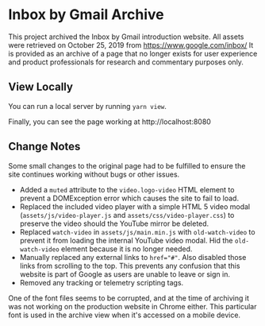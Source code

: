 # Inbox by Gmail Archive

This project archived the Inbox by Gmail introduction website. All assets were retrieved on October 25, 2019 from https://www.google.com/inbox/ It is provided as an archive of a page that no longer exists for user experience and product professionals for research and commentary purposes only. 

## View Locally

You can run a local server by running `yarn view`.

Finally, you can see the page working at http://localhost:8080

## Change Notes

Some small changes to the original page had to be fulfilled to ensure the site continues working without bugs or other issues.

- Added a `muted` attribute to the `video.logo-video` HTML element to prevent a DOMException error which causes the site to fail to load.
- Replaced the included video player with a simple HTML 5 video modal (`assets/js/video-player.js` and `assets/css/video-player.css`) to preserve the video should the YouTube mirror be deleted.
- Replaced `watch-video` in `assets/js/main.min.js` with `old-watch-video` to prevent it from loading the internal YouTube video modal. Hid the `old-watch-video` element because it is no longer needed.
- Manually replaced any external links to  `href="#"`. Also disabled those links from scrolling to the top. This prevents any confusion that this website is part of Google as users are unable to leave or sign in.
- Removed any tracking or telemetry scripting tags.

One of the font files seems to be corrupted, and at the time of archiving it was not working on the production website in Chrome either. This particular font is used in the archive view when it's accessed on a mobile device.
